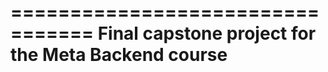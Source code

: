 =================================
Final capstone project for the 
Meta Backend course
=========================================